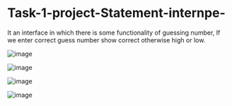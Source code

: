 # Task-1-project-Statement-internpe-
It an interface in which there is some functionality of guessing number, 
If we enter correct guess number show correct otherwise high or low.

![image](https://user-images.githubusercontent.com/102954942/224755184-5b5b0cb2-7f94-42d9-9f3f-a58518ae86ca.png)
 
 ![image](https://user-images.githubusercontent.com/102954942/224755251-fc26001a-c812-4dc4-8a58-9c1f12cea5d0.png)
 
 ![image](https://user-images.githubusercontent.com/102954942/224755309-686a179d-d1d2-4bdf-8ea0-8d5b9c20e20c.png)
 
 ![image](https://user-images.githubusercontent.com/102954942/224755362-0e07c3f7-affc-4e08-9649-6dd992490053.png)

